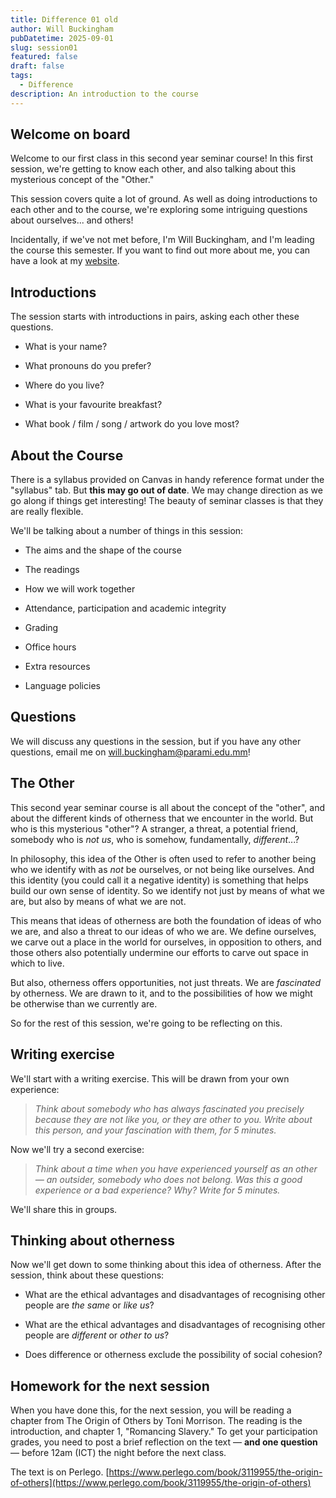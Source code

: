 ```yaml
---
title: Difference 01 old
author: Will Buckingham
pubDatetime: 2025-09-01
slug: session01
featured: false
draft: false
tags:
  - Difference
description: An introduction to the course
---
```

## Welcome on board

Welcome to our first class in this second year seminar course! In this first session, we're getting to know each other, and also talking about this mysterious concept of the "Other."

This session covers quite a lot of ground. As well as doing introductions to each other and to the course, we're exploring some intriguing questions about ourselves... and others!

Incidentally, if we've not met before, I'm Will Buckingham, and I'm leading the course this semester. If you want to find out more about me, you can have a look at my [website](https://www.willbuckingham.com).

## Introductions

The session starts with introductions in pairs, asking each other these questions.

*   What is your name?
    
*   What pronouns do you prefer?
    
*   Where do you live?
    
*   What is your favourite breakfast?
    
*   What book / film / song / artwork do you love most?
    

## About the Course

There is a syllabus provided on Canvas in handy reference format under the "syllabus" tab. But **this may go out of date**. We may change direction as we go along if things get interesting! The beauty of seminar classes is that they are really flexible.

We'll be talking about a number of things in this session:

*   The aims and the shape of the course
    
*   The readings
    
*   How we will work together
    
*   Attendance, participation and academic integrity
    
*   Grading
    
*   Office hours
    
*   Extra resources
    
*   Language policies
    

## Questions

We will discuss any questions in the session, but if you have any other questions, email me on [will.buckingham@parami.edu.mm](mailto:will.buckingham@parami.edu.mm)!

## The Other

This second year seminar course is all about the concept of the "other", and about the different kinds of otherness that we encounter in the world. But who is this mysterious "other"? A stranger, a threat, a potential friend, somebody who is _not us_, who is somehow, fundamentally, _different_...?

In philosophy, this idea of the Other is often used to refer to another being who we identify with as _not_ be ourselves, or not being like ourselves. And this identity (you could call it a negative identity) is something that helps build our own sense of identity. So we identify not just by means of what we are, but also by means of what we are not.

This means that ideas of otherness are both the foundation of ideas of who we are, and also a threat to our ideas of who we are. We define ourselves, we carve out a place in the world for ourselves, in opposition to others, and those others also potentially undermine our efforts to carve out space in which to live.

But also, otherness offers opportunities, not just threats. We are _fascinated_ by otherness. We are drawn to it, and to the possibilities of how we might be otherwise than we currently are.

So for the rest of this session, we're going to be reflecting on this.

## Writing exercise

We'll start with a writing exercise. This will be drawn from your own experience:

> _Think about somebody who has always fascinated you precisely because they are not like you, or they are other to you. Write about this person, and your fascination with them, for 5 minutes._

Now we'll try a second exercise:

> _Think about a time when you have experienced yourself as an other — an outsider, somebody who does not belong. Was this a good experience or a bad experience? Why? Write for 5 minutes._

We'll share this in groups.

## Thinking about otherness

Now we'll get down to some thinking about this idea of otherness. After the session, think about these questions:

*   What are the ethical advantages and disadvantages of recognising other people are _the same_ or _like us_?
    
*   What are the ethical advantages and disadvantages of recognising other people are _different_ or _other to us_?
    
*   Does difference or otherness exclude the possibility of social cohesion?
    

## Homework for the next session

When you have done this, for the next session, you will be reading a chapter from The Origin of Others by Toni Morrison. The reading is the introduction, and chapter 1, "Romancing Slavery." To get your participation grades, you need to post a brief reflection on the text — **and one question** — before 12am (ICT) the night before the next class.

The text is on Perlego. [https://www.perlego.com/book/3119955/the-origin-of-others](https://www.perlego.com/book/3119955/the-origin-of-others)